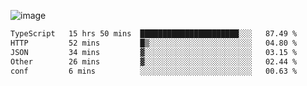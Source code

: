 ![image](https://github-profile-trophy.vercel.app/?username=CMOISDEAD&theme=oldie&row=1&no-frame=true&no-bg=true&margin-w=15&margin-h=15)
<!--START_SECTION:waka-->

```txt
TypeScript   15 hrs 50 mins  ██████████████████████░░░   87.49 %
HTTP         52 mins         █▒░░░░░░░░░░░░░░░░░░░░░░░   04.80 %
JSON         34 mins         ▓░░░░░░░░░░░░░░░░░░░░░░░░   03.15 %
Other        26 mins         ▓░░░░░░░░░░░░░░░░░░░░░░░░   02.44 %
conf         6 mins          ░░░░░░░░░░░░░░░░░░░░░░░░░   00.63 %
```

<!--END_SECTION:waka--> 
